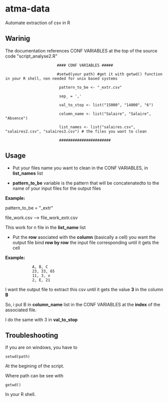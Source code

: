 # atma-data
Automate extraction of csv in R

## Warinig

The documentation references CONF VARIABLES at the top of the source code "script_analyse2.R"

                           #### CONF VARIABLES #####

                           #setwd(your path) #get it with getwd() function in your R shell, non needed for unix based systems

                            pattern_to_be <- "_extr.csv"

                            sep_ = ','
                            
                            val_to_stop <- list("15000", "14000", "6")
                            
                            column_name <- list("Salaire", "Salaire", "Absence") 
                            
                            list_names <- list("salaires.csv", "salaires2.csv", "salaires3.csv") # the files you want to clean
                            
                            #######################

## Usage 

- Put your files name you want to clean in the CONF VARIABLES, in **list_names** list

- **pattern_to_be** variable is the pattern that will be concatenatedto to the name of your input files for the output files

**Example:**

pattern_to_be = "_extr"

file_work.csv --> file_work_extr.csv

This work for n file in the **list_name** list

- Put the **row** asociated with the **column** (basically a cell) you want the output file bind __row by row__ the input file corresponding until it gets the cell

**Example:**

                A, B, C
                23, 33, 65
                11, 3, v
                2, E, 21

              
I want the output file to extract this csv until it gets the value **3** in the column **B**

So, i put B in **column_name** list in the CONF VARIABLES at the __index__ of the associated file.

I do the same with 3 in __val_to_stop__

## Troubleshooting

If you are on windows, you have to 

    setwd(path) 

At the begining of the script.

Where path can be see with

    getwd()

In your R shell.




